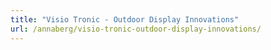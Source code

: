 ```yaml
---
title: "Visio Tronic - Outdoor Display Innovations"
url: /annaberg/visio-tronic-outdoor-display-innovations/
---
```

